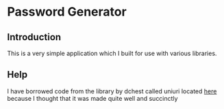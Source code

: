 Password Generator
==================

Introduction
------------
This is a very simple application which I built for use with various libraries.

Help
----
I have borrowed code from the library by dchest called uniuri located [here](https://github.com/dchest/uniuri)
because I thought that it was made quite well and succinctly
